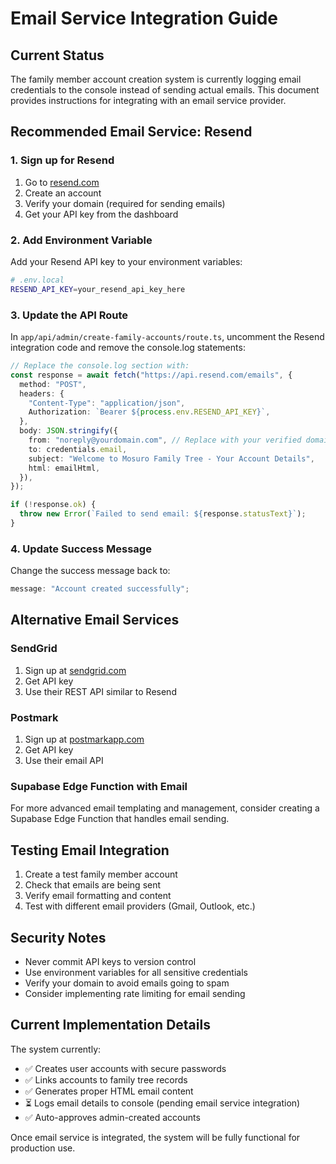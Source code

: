 # Email Service Integration Guide

## Current Status

The family member account creation system is currently logging email credentials to the console instead of sending actual emails. This document provides instructions for integrating with an email service provider.

## Recommended Email Service: Resend

### 1. Sign up for Resend

1. Go to [resend.com](https://resend.com)
2. Create an account
3. Verify your domain (required for sending emails)
4. Get your API key from the dashboard

### 2. Add Environment Variable

Add your Resend API key to your environment variables:

```bash
# .env.local
RESEND_API_KEY=your_resend_api_key_here
```

### 3. Update the API Route

In `app/api/admin/create-family-accounts/route.ts`, uncomment the Resend integration code and remove the console.log statements:

```typescript
// Replace the console.log section with:
const response = await fetch("https://api.resend.com/emails", {
  method: "POST",
  headers: {
    "Content-Type": "application/json",
    Authorization: `Bearer ${process.env.RESEND_API_KEY}`,
  },
  body: JSON.stringify({
    from: "noreply@yourdomain.com", // Replace with your verified domain
    to: credentials.email,
    subject: "Welcome to Mosuro Family Tree - Your Account Details",
    html: emailHtml,
  }),
});

if (!response.ok) {
  throw new Error(`Failed to send email: ${response.statusText}`);
}
```

### 4. Update Success Message

Change the success message back to:

```typescript
message: "Account created successfully";
```

## Alternative Email Services

### SendGrid

1. Sign up at [sendgrid.com](https://sendgrid.com)
2. Get API key
3. Use their REST API similar to Resend

### Postmark

1. Sign up at [postmarkapp.com](https://postmarkapp.com)
2. Get API key
3. Use their email API

### Supabase Edge Function with Email

For more advanced email templating and management, consider creating a Supabase Edge Function that handles email sending.

## Testing Email Integration

1. Create a test family member account
2. Check that emails are being sent
3. Verify email formatting and content
4. Test with different email providers (Gmail, Outlook, etc.)

## Security Notes

- Never commit API keys to version control
- Use environment variables for all sensitive credentials
- Verify your domain to avoid emails going to spam
- Consider implementing rate limiting for email sending

## Current Implementation Details

The system currently:

- ✅ Creates user accounts with secure passwords
- ✅ Links accounts to family tree records
- ✅ Generates proper HTML email content
- ⏳ Logs email details to console (pending email service integration)
- ✅ Auto-approves admin-created accounts

Once email service is integrated, the system will be fully functional for production use.
